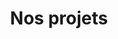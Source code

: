 ---
layout: list
title: Nos projets
slug: Nos projets
menu: true
order: 2
description: >
  Ici, vous pouvez retrouver tous nos projets 
accent_color: '#E04750'
accent_image:         
  background: '#2D2D36'
  overlay:    false  
accent_image:         /assets/img/robot-cdr-2023.jpg
---